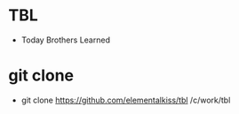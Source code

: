 # TBL
* Today Brothers Learned

# git clone
* git clone https://github.com/elementalkiss/tbl /c/work/tbl